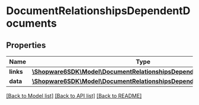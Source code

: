 # DocumentRelationshipsDependentDocuments

## Properties
Name | Type | Description | Notes
------------ | ------------- | ------------- | -------------
**links** | [**\Shopware6SDK\Model\DocumentRelationshipsDependentDocumentsLinks**](DocumentRelationshipsDependentDocumentsLinks.md) |  | [optional] 
**data** | [**\Shopware6SDK\Model\DocumentRelationshipsDependentDocumentsData[]**](DocumentRelationshipsDependentDocumentsData.md) |  | [optional] 

[[Back to Model list]](../../README.md#documentation-for-models) [[Back to API list]](../../README.md#documentation-for-api-endpoints) [[Back to README]](../../README.md)

